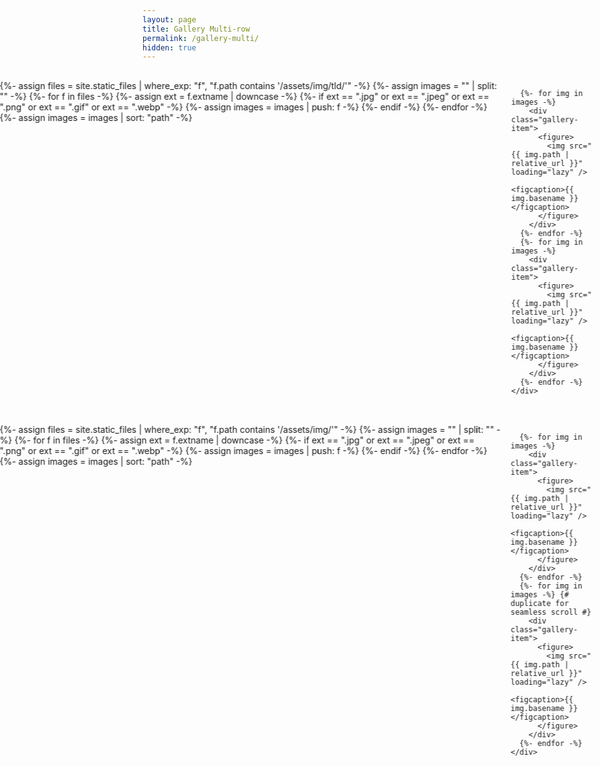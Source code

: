 ```yaml
---
layout: page
title: Gallery Multi-row
permalink: /gallery-multi/
hidden: true
---
```


<style>
/* Shared gallery CSS from previous example */
.full-bleed { position: relative; left: 50%; right: 50%; margin-left: -50vw; margin-right: -50vw; width: 100vw; }
.gallery-scroll { display: flex; overflow: hidden; padding: 1rem 0; width: 100%; }
.gallery-track { display: flex; gap: 1rem; animation: scroll-left 60s linear infinite; }
.gallery-track:hover { animation-play-state: paused; }
.gallery-item { flex: 0 0 auto; height: 220px; display: flex; flex-direction: column; justify-content: flex-start; align-items: center; }
.gallery-item img { height: 200px; width: auto; object-fit: cover; display: block; }
.gallery-item figcaption { font-size: 0.85rem; opacity: 0.75; margin-top: 0.25rem; text-align: center; line-height: 1.2; }
@keyframes scroll-left { 0% { transform: translateX(0); } 100% { transform: translateX(-50%); } }
</style>

<!-- Row 1: Subfolder tld -->
<div class="full-bleed">
  <div class="gallery-scroll">
    <div class="gallery-track">
      {%- assign files = site.static_files | where_exp: "f", "f.path contains '/assets/img/tld/'" -%}
      {%- assign images = "" | split: "" -%}
      {%- for f in files -%}
        {%- assign ext = f.extname | downcase -%}
        {%- if ext == ".jpg" or ext == ".jpeg" or ext == ".png" or ext == ".gif" or ext == ".webp" -%}
          {%- assign images = images | push: f -%}
        {%- endif -%}
      {%- endfor -%}
      {%- assign images = images | sort: "path" -%}

      {%- for img in images -%}
        <div class="gallery-item">
          <figure>
            <img src="{{ img.path | relative_url }}" loading="lazy" />
            <figcaption>{{ img.basename }}</figcaption>
          </figure>
        </div>
      {%- endfor -%}
      {%- for img in images -%} 
        <div class="gallery-item">
          <figure>
            <img src="{{ img.path | relative_url }}" loading="lazy" />
            <figcaption>{{ img.basename }}</figcaption>
          </figure>
        </div>
      {%- endfor -%}
    </div>
  </div>
</div>

<!-- Row 2: Subfolder charlevoix -->
<div class="full-bleed">
  <div class="gallery-scroll">
    <div class="gallery-track">
      {%- assign files = site.static_files | where_exp: "f", "f.path contains '/assets/img/'" -%}
      {%- assign images = "" | split: "" -%}
      {%- for f in files -%}
        {%- assign ext = f.extname | downcase -%}
        {%- if ext == ".jpg" or ext == ".jpeg" or ext == ".png" or ext == ".gif" or ext == ".webp" -%}
          {%- assign images = images | push: f -%}
        {%- endif -%}
      {%- endfor -%}
      {%- assign images = images | sort: "path" -%}

      {%- for img in images -%}
        <div class="gallery-item">
          <figure>
            <img src="{{ img.path | relative_url }}" loading="lazy" />
            <figcaption>{{ img.basename }}</figcaption>
          </figure>
        </div>
      {%- endfor -%}
      {%- for img in images -%} {# duplicate for seamless scroll #}
        <div class="gallery-item">
          <figure>
            <img src="{{ img.path | relative_url }}" loading="lazy" />
            <figcaption>{{ img.basename }}</figcaption>
          </figure>
        </div>
      {%- endfor -%}
    </div>
  </div>
</div>

